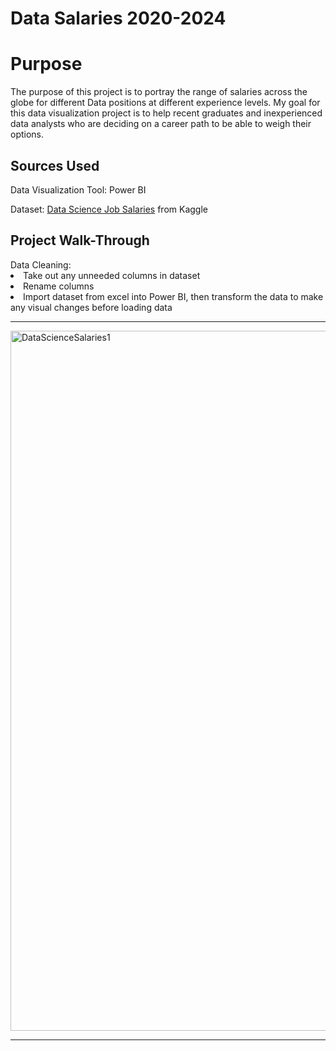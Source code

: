 # Data Salaries 2020-2024
<h1> Purpose </h1>
The purpose of this project is to portray the range of salaries across the globe for different Data positions at different experience levels. My goal for this data visualization project is to help recent graduates and inexperienced data analysts who are deciding on a career path to be able to weigh their options. 
<h2> Sources Used </h2>
Data Visualization Tool: Power BI

Dataset: [Data Science Job Salaries](https://www.kaggle.com/datasets/ruchi798/data-science-job-salaries) from Kaggle
<h2> Project Walk-Through </h2>
Data Cleaning:
<li>Take out any unneeded columns in dataset</li>
<li>Rename columns</li>
<li>Import dataset from excel into Power BI, then transform the data to make any visual changes before loading data</li>

---------------------------------------------------------------------------------------------------------------------------

<img width="1120" alt="DataScienceSalaries1" src="https://github.com/idcruz99/Data-Salaries-2020-2024/assets/160052201/d0fbfe1a-7796-4860-9479-b5c4d622093b">

---------------------------------------------------------------------------------------------------------------------------


